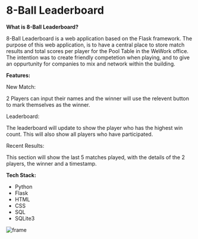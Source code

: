 # 8-Ball Leaderboard

**What is 8-Ball Leaderboard?**

8-Ball Leaderboard is a web application based on the Flask framework. The purpose of this web application, is to have a central place to store match results and total scores per player for the Pool Table in the WeWork office. The intention was to create friendly competetion when playing, and to give an oppurtunity for companies to mix and network within the building.

**Features:**

New Match:

2 Players can input their names and the winner will use the relevent button to mark themselves as the winner.

Leaderboard:

The leaderboard will update to show the player who has the highest win count. This will also show all players who have participated.

Recent Results:

This section will show the last 5 matches played, with the details of the 2 players, the winner and a timestamp.

**Tech Stack:**

- Python
- Flask
- HTML
- CSS
- SQL
- SQLite3

![frame](https://user-images.githubusercontent.com/82043281/218994029-57fa0993-1dde-4dcb-a8a6-4b68a1eebb67.png)
